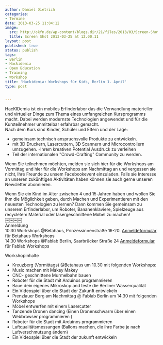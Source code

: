 ```yaml
---
author: Daniel Dietrich
categories:
- Termine
date: 2013-03-25 11:04:12
image:
  src: http://okfn.de/wp-content/blogs.dir/21/files/2013/03/Screen-Shot-2013-03-25-at-12.00.11.png
  title: Screen Shot 2013-03-25 at 12.00.11
layout: post
published: true
status: publish
tags:
- Berlin
- Hackidemia
- Open Education
- Training
- Workshop
title: 'Hackidemia: Workshops für Kids, Berlin 1. April'
type: post


---
```


HacKIDemia ist ein mobiles Erfinderlabor das die Verwandlung materieller und virtueller Dinge zum Thema eines umfangreichen Kursprogramms macht. Dabei werden modernste Technologien angewendet und für die Kursteilnehmer unmittelbar erfahrbar gemacht.  
Nach dem Kurs sind Kinder, Schüler und Eltern und der Lage:

* gemeinsam technisch anspruchsvolle Produkte zu entwickeln.  
* mit 3D Druckern, Lasercuttern, 3D Scannern und Microcontrollern umzugehen. -Ihrem kreativen Potential Ausdruck zu verleihen  
* Teil der internationalen "Crowd-Crafting" Community zu werden.

Wenn Sie teilnehmen möchten, melden sie sich hier für die Workshops am Vormittag und hier für die Workshops am Nachmittag an und vergessen sie nicht, Ihre Freunde zu unsem Facebookevent einzuladen. Falls sie Interesse an unseren zukünftigen Aktivitäten haben können sie auch gerne unseren Newsletter abonnieren.

Wenn Sie ein Kind im Alter zwischen 4 und 15 Jahren haben und wollen Sie ihm die Möglichkeit geben, durch Machen und Experimentieren mit den neuesten Technologien zu lernen? Dann kommen Sie gemeinsam zu unserem Erfinderlabor, um Roboter, Bananenklaviere, Spielzeuge aus recycletem Material oder lasergeschnittene Möbel zu machen!  
￼￼￼￼  
Anmeldung  
10.30 Workshops @Betahaus, Prinzessinnenstraße 19-20. [Anmeldeformular](https://www.eventbrite.com/event/5948687685) für Betahaus Workshops  
14.30 Workshops @Fablab Berlin, Saarbrücker Straße 24 [Anmeldeformular](https://www.eventbrite.com/event/5948196215) für Fablab Workshops

Workshopinhalte

* Kreuzberg (Vormittags) @Betahaus um 10.30 mit folgenden Workshops:  
* Music machen mit Makey Makey  
* CNC- geschnittene Murmelbahn bauen  
* Roboter für die Stadt mit Arduinos programmieren  
* Baue dein eigenes Mikroskop and teste die Berliner Wasserqualität  
* Ein Videospiel über die Stadt der Zukunft entwickeln  
* Prenzlauer Berg am Nachmittag @ Fablab Berlin um 14.30 mit folgenden Workshops  
* Möbel entwerfen mit einem Lasercutter  
* Tanzende Dronen dancing (Einen Dronenschwarm über einen Webbrowser programmieren )  
* Roboter für die Stadt mit Arduinos programmieren  
* Luftqualitätsmessungen (Ballons machen, die ihre Farbe je nach Luftverschmutzung ändern)  
* Ein Videospiel über die Stadt der zukunft entwickeln